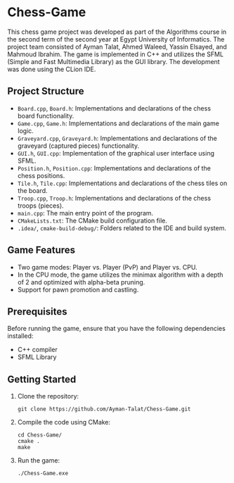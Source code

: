 # Chess-Game

This chess game project was developed as part of the Algorithms course in the second term of the second year at Egypt University of Informatics. 
The project team consisted of Ayman Talat, Ahmed Waleed, Yassin Elsayed, and Mahmoud Ibrahim.
The game is implemented in C++ and utilizes the SFML (Simple and Fast Multimedia Library) as the GUI library. The development was done using the CLion IDE.

## Project Structure

- `Board.cpp`, `Board.h`: Implementations and declarations of the chess board functionality.
- `Game.cpp`, `Game.h`: Implementations and declarations of the main game logic.
- `Graveyard.cpp`, `Graveyard.h`: Implementations and declarations of the graveyard (captured pieces) functionality.
- `GUI.h`, `GUI.cpp`: Implementation of the graphical user interface using SFML.
- `Position.h`, `Position.cpp`: Implementations and declarations of the chess positions.
- `Tile.h`, `Tile.cpp`: Implementations and declarations of the chess tiles on the board.
- `Troop.cpp`, `Troop.h`: Implementations and declarations of the chess troops (pieces).
- `main.cpp`: The main entry point of the program.
- `CMakeLists.txt`: The CMake build configuration file.
- `.idea/`, `cmake-build-debug/`: Folders related to the IDE and build system.

## Game Features


- Two game modes: Player vs. Player (PvP) and Player vs. CPU.
- In the CPU mode, the game utilizes the minimax algorithm with a depth of 2 and optimized with alpha-beta pruning.
- Support for pawn promotion and castling.

## Prerequisites

Before running the game, ensure that you have the following dependencies installed:

- C++ compiler
- SFML Library

## Getting Started

1. Clone the repository:

   ```shell
   git clone https://github.com/Ayman-Talat/Chess-Game.git
   ```

2. Compile the code using CMake:

   ```shell
   cd Chess-Game/
   cmake .
   make
   ```

3. Run the game:

   ```shell
   ./Chess-Game.exe
   ```
